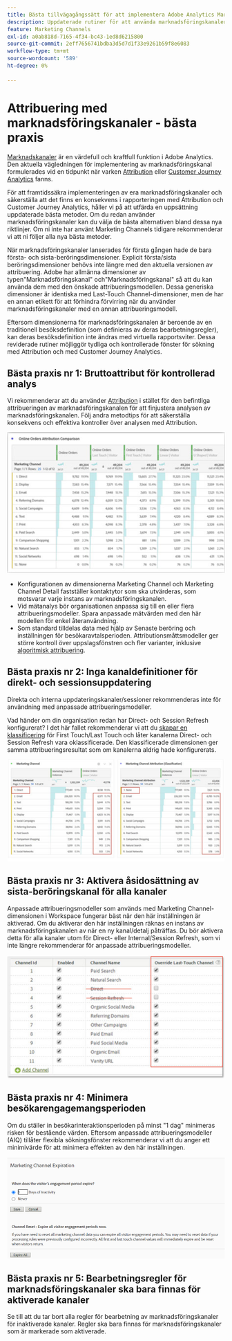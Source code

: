 ```yaml
---
title: Bästa tillvägagångssätt för att implementera Adobe Analytics Marketing Channels
description: Uppdaterade rutiner för att använda marknadsföringskanaler med attribut och Customer Journey Analytics
feature: Marketing Channels
exl-id: a0ab818d-7165-4f34-bc43-1ed8d6215800
source-git-commit: 2eff7656741bdba3d5d7d1f33e9261b59f8e6083
workflow-type: tm+mt
source-wordcount: '589'
ht-degree: 0%

---
```


# Attribuering med marknadsföringskanaler - bästa praxis

[Marknadskanaler](/help/components/c-marketing-channels/c-getting-started-mchannel.md) är en värdefull och kraftfull funktion i Adobe Analytics. Den aktuella vägledningen för implementering av marknadsföringskanal formulerades vid en tidpunkt när varken [Attribution](/help/analyze/analysis-workspace/attribution/overview.md) eller [Customer Journey Analytics](https://experienceleague.adobe.com/docs/analytics-platform/using/cja-usecases/marketing-channels.html?lang=sv-SE#cja-usecases) fanns.

För att framtidssäkra implementeringen av era marknadsföringskanaler och säkerställa att det finns en konsekvens i rapporteringen med Attribution och Customer Journey Analytics, håller vi på att utfärda en uppsättning uppdaterade bästa metoder. Om du redan använder marknadsföringskanaler kan du välja de bästa alternativen bland dessa nya riktlinjer. Om ni inte har använt Marketing Channels tidigare rekommenderar vi att ni följer alla nya bästa metoder.

När marknadsföringskanaler lanserades för första gången hade de bara första- och sista-beröringsdimensioner. Explicit första/sista beröringsdimensioner behövs inte längre med den aktuella versionen av attribuering. Adobe har allmänna dimensioner av typen&quot;Marknadsföringskanal&quot; och&quot;Marknadsföringskanal&quot; så att du kan använda dem med den önskade attribueringsmodellen. Dessa generiska dimensioner är identiska med Last-Touch Channel-dimensioner, men de har en annan etikett för att förhindra förvirring när du använder marknadsföringskanaler med en annan attribueringsmodell.

Eftersom dimensionerna för marknadsföringskanalen är beroende av en traditionell besöksdefinition (som definieras av deras bearbetningsregler), kan deras besöksdefinition inte ändras med virtuella rapportsviter. Dessa reviderade rutiner möjliggör tydliga och kontrollerade fönster för sökning med Attribution och med Customer Journey Analytics.

## Bästa praxis nr 1: Bruttoattribut för kontrollerad analys

Vi rekommenderar att du använder [Attribution](/help/analyze/analysis-workspace/attribution/overview.md) i stället för den befintliga attribueringen av marknadsföringskanalen för att finjustera analysen av marknadsföringskanalen. Följ andra metodtips för att säkerställa konsekvens och effektiva kontroller över analysen med Attribution.

![](assets/attribution.png)

* Konfigurationen av dimensionerna Marketing Channel och Marketing Channel Detail fastställer kontaktytor som ska utvärderas, som motsvarar varje instans av marknadsföringskanalen.
* Vid mätanalys bör organisationen anpassa sig till en eller flera attribueringsmodeller. Spara anpassade mätvärden med den här modellen för enkel återanvändning.
* Som standard tilldelas data med hjälp av Senaste beröring och inställningen för besökaravtalsperioden. Attributionsmåttsmodeller ger större kontroll över uppslagsfönstren och fler varianter, inklusive [algoritmisk attribuering](https://experienceleague.adobe.com/docs/analytics/analyze/analysis-workspace/attribution/algorithmic.html?lang=sv-SE#analysis-workspace).

## Bästa praxis nr 2: Inga kanaldefinitioner för direkt- och sessionsuppdatering

Direkta och interna uppdateringskanaler/sessioner rekommenderas inte för användning med anpassade attribueringsmodeller.

Vad händer om din organisation redan har Direct- och Session Refresh konfigurerat? I det här fallet rekommenderar vi att du [skapar en klassificering](/help/admin/admin/c-manage-report-suites/c-edit-report-suites/marketing-channels/classifications-mchannel.md) för First Touch/Last Touch och låter kanalerna Direct- och Session Refresh vara oklassificerade. Den klassificerade dimensionen ger samma attribueringsresultat som om kanalerna aldrig hade konfigurerats.

![](assets/direct-session-refresh.png)

## Bästa praxis nr 3: Aktivera åsidosättning av sista-beröringskanal för alla kanaler

Anpassade attribueringsmodeller som används med Marketing Channel-dimensionen i Workspace fungerar bäst när den här inställningen är aktiverad. Om du aktiverar den här inställningen räknas en instans av marknadsföringskanalen av när en ny kanal/detalj påträffas. Du bör aktivera detta för alla kanaler utom för Direct- eller Internal/Session Refresh, som vi inte längre rekommenderar för anpassade attribueringsmodeller.

![](assets/override.png)

## Bästa praxis nr 4: Minimera besökarengagemangsperioden

Om du ställer in besökarinteraktionsperioden på minst &quot;1 dag&quot; minimeras risken för bestående värden. Eftersom anpassade attribueringsmodeller (AIQ) tillåter flexibla sökningsfönster rekommenderar vi att du anger ett minimivärde för att minimera effekten av den här inställningen.

![](assets/expiration.png)

## Bästa praxis nr 5: Bearbetningsregler för marknadsföringskanaler ska bara finnas för aktiverade kanaler

Se till att du tar bort alla regler för bearbetning av marknadsföringskanaler för inaktiverade kanaler. Regler ska bara finnas för marknadsföringskanaler som är markerade som aktiverade.
